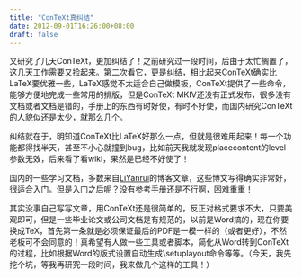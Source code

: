 ```yaml
---
title: "ConTeXt真纠结"
date: 2012-09-01T16:26:00+08:00
draft: false
---
```


又研究了几天ConTeXt，更加纠结了！之前研究过一段时间，后由于太忙搁置了，这几天工作需要又捡起来。第二次看它，更是纠结，相比起来ConTeXt确实比LaTeX要优雅一些，LaTeX感觉不太适合自己做模板，ConTeXt提供了一些命令，能够方便地完成一些常用的排版，但是ConTeXt MKIV还没有正式发布，很多没有文档或者文档是错的，手册上的东西有时好使，有时不好使，而国内研究ConTeXt的人貌似还是太少，就那么几个。

 纠结就在于，明知道ConTeXt比LaTeX好那么一点，但就是很难用起来！每一个功能都得找半天，甚至不小心就撞到bug，比如前天我就发现placecontent的level参数无效，后来看了看wiki，果然是已经不好使了！

 国内的一些学习文档，多数来自[LiYanrui](http://garfileo.is-programmer.com/)的博客文章，这些博文写得确实非常好，很适合入门。但是入门之后呢？没有参考手册还是不行啊，困难重重！

 其实没事自己写写文章，用ConTeXt还是很简单的，反正对格式要求不大，只要美观即可，但是一些毕业论文或公司文档是有规范的，以前是Word搞的，现在你要换成TeX，首先第一条就是必须保证最后的PDF是一模一样的（或者更好），不然老板可不会同意的！真希望有人做一些工具或者脚本，简化从Word转到ConTeXt的过程，比如根据Word的版式设置自动生成\setuplayout命令等等。（今天，我先挖个坑，等我再研究一段时间，我来做几个这样的工具！）



